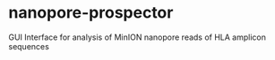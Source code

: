 # nanopore-prospector
GUI Interface for analysis of MinION nanopore reads of HLA amplicon sequences
